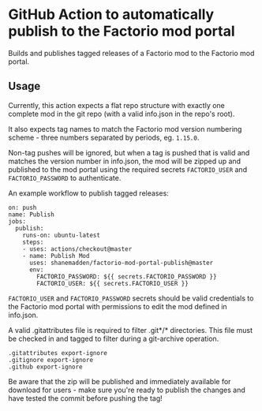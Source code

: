 # GitHub Action to automatically publish to the Factorio mod portal

Builds and publishes tagged releases of a Factorio mod to the Factorio mod portal.

## Usage
Currently, this action expects a flat repo structure with exactly one complete mod in the git repo (with a valid info.json in the repo's root).

It also expects tag names to match the Factorio mod version numbering scheme - three numbers separated by periods, eg. `1.15.0`.

Non-tag pushes will be ignored, but when a tag is pushed that is valid and matches the version number in info.json, the mod will be zipped up and published to the mod portal using the required secrets `FACTORIO_USER` and `FACTORIO_PASSWORD` to authenticate.

An example workflow to publish tagged releases:

    on: push
    name: Publish
    jobs:
      publish:
        runs-on: ubuntu-latest
        steps:
        - uses: actions/checkout@master
        - name: Publish Mod
          uses: shanemadden/factorio-mod-portal-publish@master
          env:
            FACTORIO_PASSWORD: ${{ secrets.FACTORIO_PASSWORD }}
            FACTORIO_USER: ${{ secrets.FACTORIO_USER }}


`FACTORIO_USER` and `FACTORIO_PASSWORD` secrets should be valid credentials to the Factorio mod portal with permissions to edit the mod defined in info.json.

A valid .gitattributes file is required to filter .git*/* directories. This file must be checked in and tagged to filter during a git-archive operation.

    .gitattributes export-ignore
    .gitignore export-ignore
    .github export-ignore


Be aware that the zip will be published and immediately available for download for users - make sure you're ready to publish the changes and have tested the commit before pushing the tag!
